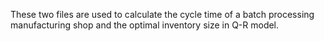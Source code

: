 These two files are used to calculate the cycle time of a batch processing manufacturing shop and the optimal inventory size in Q-R model.

